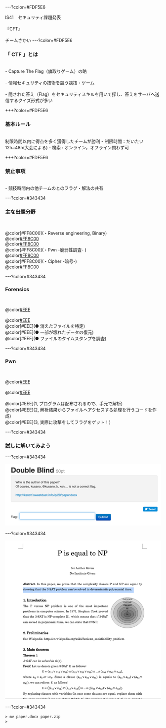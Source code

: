 ---?color=#FDF5E6

IS41　セキュリティ課題発表<br><br>
『CFT』<br><br>
チームさかい
---?color=#FDF5E6
### 「 CTF 」とは 
<br>
- Capture The Flag（旗取りゲーム）の略<br><br>
- 情報セキュリティの技術を競う競技・ゲーム<br><br>
- 隠された答え（Flag）をセキュリティスキルを用いて探し、答えをサーバへ送信するクイズ形式が多い

+++?color=#FDF5E6

### 基本ルール
<br>
制限時間以内に得点を多く獲得したチームが勝利
- 制限時間：だいたい12h~48h(大会による)
- 検索 : オンライン，オフライン問わず可

+++?color=#FDF5E6

### 禁止事項
<br>
- 競技時間内の他チームのとのフラグ・解法の共有

---?color=#343434 
### 主な出題分野
<br>

@color[#FF8C00](・Reverse engineering, Binary) <br> 
@color[#FF8C00](・Network)<br>
@color[#FF8C00](・Forensics) <br>
@color[#FF8C00](・Pwn -脆弱性調査- ) <br>
@color[#FF8C00](・Web) <br>
@color[#FF8C00](・Cipher -暗号-) <br>
@color[#FF8C00](・programming)

---?color=#343434 
### Forensics
<br>

@color[#EEE](物理メモリのイメージファイルを解析し，必要な情報を得ること)<br> <br>
@color[#EEE](例えば犯罪捜査で)<br>
@color[#EEE](● 消えたファイルを特定) <br> 
@color[#EEE](● 一部が壊れたデータの復元) <br> 
@color[#EEE](● ファイルのタイムスタンプを調査) <br> 

---?color=#343434 
### Pwn
<br>

@color[#EEE](プログラムの脆弱性を突いてフラグを獲得する問題) <br> <br> 
@color[#EEE](どうやって解くの？) <br><br> 
@color[#EEE](1, プログラムは配布されるので、手元で解析) <br> 
@color[#EEE](2, 解析結果からファイルへアクセスする処理を行うコードを作成) <br> 
@color[#EEE](3, 実際に攻撃をしてフラグをゲット！) <br> 

---?color=#343434 
### 試しに解いてみよう

---?color=#343434

![](./assets/image01.png "ksnctf")


---?color=#343434

![](./assets/image02.png "ksnctf")

---?color=#343434

```
> mv paper.docx paper.zip
> 
```